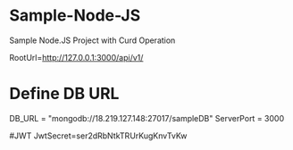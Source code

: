 # Sample-Node-JS
Sample Node.JS Project with Curd Operation

RootUrl=http://127.0.0.1:3000/api/v1/

# Define DB URL
DB_URL = "mongodb://18.219.127.148:27017/sampleDB"
ServerPort = 3000

#JWT
JwtSecret=ser2dRbNtkTRUrKugKnvTvKw